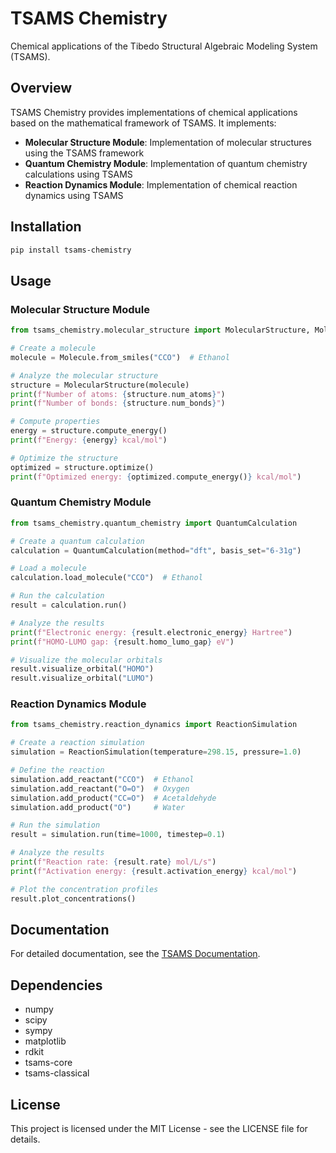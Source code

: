 # TSAMS Chemistry

Chemical applications of the Tibedo Structural Algebraic Modeling System (TSAMS).

## Overview

TSAMS Chemistry provides implementations of chemical applications based on the mathematical framework of TSAMS. It implements:

- **Molecular Structure Module**: Implementation of molecular structures using the TSAMS framework
- **Quantum Chemistry Module**: Implementation of quantum chemistry calculations using TSAMS
- **Reaction Dynamics Module**: Implementation of chemical reaction dynamics using TSAMS

## Installation

```bash
pip install tsams-chemistry
```

## Usage

### Molecular Structure Module

```python
from tsams_chemistry.molecular_structure import MolecularStructure, Molecule

# Create a molecule
molecule = Molecule.from_smiles("CCO")  # Ethanol

# Analyze the molecular structure
structure = MolecularStructure(molecule)
print(f"Number of atoms: {structure.num_atoms}")
print(f"Number of bonds: {structure.num_bonds}")

# Compute properties
energy = structure.compute_energy()
print(f"Energy: {energy} kcal/mol")

# Optimize the structure
optimized = structure.optimize()
print(f"Optimized energy: {optimized.compute_energy()} kcal/mol")
```

### Quantum Chemistry Module

```python
from tsams_chemistry.quantum_chemistry import QuantumCalculation

# Create a quantum calculation
calculation = QuantumCalculation(method="dft", basis_set="6-31g")

# Load a molecule
calculation.load_molecule("CCO")  # Ethanol

# Run the calculation
result = calculation.run()

# Analyze the results
print(f"Electronic energy: {result.electronic_energy} Hartree")
print(f"HOMO-LUMO gap: {result.homo_lumo_gap} eV")

# Visualize the molecular orbitals
result.visualize_orbital("HOMO")
result.visualize_orbital("LUMO")
```

### Reaction Dynamics Module

```python
from tsams_chemistry.reaction_dynamics import ReactionSimulation

# Create a reaction simulation
simulation = ReactionSimulation(temperature=298.15, pressure=1.0)

# Define the reaction
simulation.add_reactant("CCO")  # Ethanol
simulation.add_reactant("O=O")  # Oxygen
simulation.add_product("CC=O")  # Acetaldehyde
simulation.add_product("O")     # Water

# Run the simulation
result = simulation.run(time=1000, timestep=0.1)

# Analyze the results
print(f"Reaction rate: {result.rate} mol/L/s")
print(f"Activation energy: {result.activation_energy} kcal/mol")

# Plot the concentration profiles
result.plot_concentrations()
```

## Documentation

For detailed documentation, see the [TSAMS Documentation](https://github.com/ctibedoJ/tsams-docs).

## Dependencies

- numpy
- scipy
- sympy
- matplotlib
- rdkit
- tsams-core
- tsams-classical

## License

This project is licensed under the MIT License - see the LICENSE file for details.